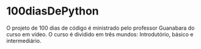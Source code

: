 # 100diasDePython
O projeto de 100 dias de código é ministrado pelo professor Guanabara do curso em vídeo.
O curso é dividido em três mundos: Introdutório, básico e intermediário. 


